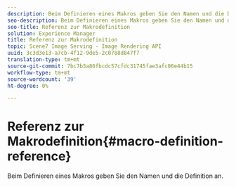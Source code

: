```yaml
---
description: Beim Definieren eines Makros geben Sie den Namen und die Definition an.
seo-description: Beim Definieren eines Makros geben Sie den Namen und die Definition an.
seo-title: Referenz zur Makrodefinition
solution: Experience Manager
title: Referenz zur Makrodefinition
topic: Scene7 Image Serving - Image Rendering API
uuid: 3c3d3e13-a7cb-4f12-9de5-2c0788d847f7
translation-type: tm+mt
source-git-commit: 7bc7b3a86fbcdc57cfdc31745fae3afc06e44b15
workflow-type: tm+mt
source-wordcount: '39'
ht-degree: 0%

---
```



# Referenz zur Makrodefinition{#macro-definition-reference}

Beim Definieren eines Makros geben Sie den Namen und die Definition an.

